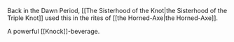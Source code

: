 Back in the Dawn Period, [[The Sisterhood of the Knot|the Sisterhood of the Triple Knot]] used this in the rites of [[the Horned-Axe|the Horned-Axe]].

A powerful [[Knock]]-beverage.